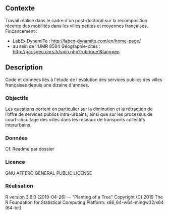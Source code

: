 ## Contexte
Travail réalisé dans le cadre d'un post-doctorat sur la recomposition récente des mobilités dans les villes petites et moyennes françaises.
Fincancement : 
- LabEx DynamiTe : http://labex-dynamite.com/en/home-page/
- au sein de l'UMR 8504 Géographie-cités : http://parisgeo.cnrs.fr/spip.php?rubrique1&lang=en

## Description
Code et données liés à l'étude de l'évolution des services publics des villes françaises depuis une dizaine d'années. 

### Objectifs  
Les questions portent en particulier sur la diminution et la rétraction de l’offre de services publics intra-urbains, ainsi que sur les processus de court-circuitage des villes dans les réseaux de transports collectifs interurbains.

### Données
Cf. Readme par dossier

### Licence
GNU AFFERO GENERAL PUBLIC LICENSE

### Réalisation
R version 3.6.0 (2019-04-26) -- "Planting of a Tree"
Copyright (C) 2019 The R Foundation for Statistical Computing
Platform: x86_64-w64-mingw32/x64 (64-bit)
